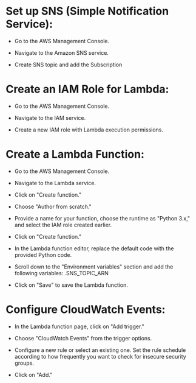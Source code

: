 # Set up SNS (Simple Notification Service):
* Go to the AWS Management Console.

* Navigate to the Amazon SNS service.

* Create SNS topic and add the Subscription

# Create an IAM Role for Lambda:
* Go to the AWS Management Console.

* Navigate to the IAM service.

* Create a new IAM role with Lambda execution permissions.

 # Create a Lambda Function:

 * Go to the AWS Management Console.

 * Navigate to the Lambda service.

 * Click on "Create function."

 * Choose "Author from scratch."

 * Provide a name for your function, choose the runtime as "Python 3.x," and select the IAM role created earlier.

 * Click on "Create function."

 * In the Lambda function editor, replace the default code with the provided Python code.

 * Scroll down to the "Environment variables" section and add the following variables:
      .SNS_TOPIC_ARN

 * Click on "Save" to save the Lambda function.

# Configure CloudWatch Events:

* In the Lambda function page, click on "Add trigger."

* Choose "CloudWatch Events" from the trigger options.

* Configure a new rule or select an existing one. Set the rule schedule according to how frequently you want to check for insecure  security groups.

* Click on "Add."
